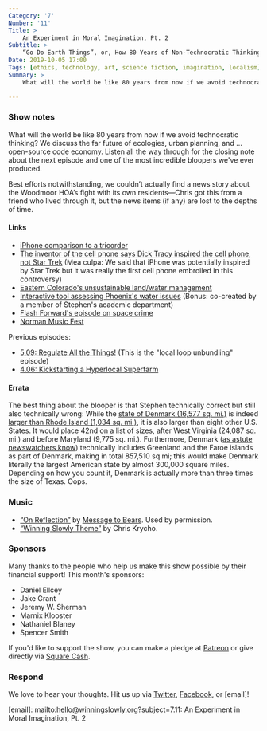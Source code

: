 ```yaml
---
Category: '7'
Number: '11'
Title: >
    An Experiment in Moral Imagination, Pt. 2
Subtitle: >
    “Go Do Earth Things”, or, How 80 Years of Non-Technocratic Thinking Might Improve Phoenix, AZ
Date: 2019-10-05 17:00
Tags: [ethics, technology, art, science fiction, imagination, localism]
Summary: >
    What will the world be like 80 years from now if we avoid technocratic thinking? We discuss the far future of ecologies, urban planning, and ... open-source code economy. Listen all the way through for the closing note about the next episode and one of the most incredible bloopers we've ever produced.

---
```


### Show notes

What will the world be like 80 years from now if we avoid technocratic thinking? We discuss the far future of ecologies, urban planning, and ... open-source code economy. Listen all the way through for the closing note about the next episode and one of the most incredible bloopers we've ever produced.

Best efforts notwithstanding, we couldn’t actually find a news story about the Woodmoor HOA’s fight with its own residents—Chris got this from a friend who lived through it, but the news items (if any) are lost to the depths of time.

#### Links

* [iPhone comparison to a tricorder](https://www.theatlantic.com/technology/archive/2011/06/your-iphone-now-officially-star-trek-tricorder/352321/)
* [The inventor of the cell phone says Dick Tracy inspired the cell phone, not Star Trek](https://en.wikipedia.org/wiki/Martin_Cooper_(inventor)) (Mea culpa: We said that iPhone was potentially inspired by Star Trek but it was really the first cell phone embroiled in this controversy)
* [Eastern Colorado's unsustainable land/water management](https://www.denverpost.com/2017/10/08/colorado-eastern-plains-groundwater-running-dry/)
* [Interactive tool assessing Phoenix's water issues](https://sustainability.asu.edu/dcdc/watersim/) (Bonus: co-created by a member of Stephen's academic department)
* [Flash Forward's episode on space crime](https://www.flashforwardpod.com/2019/09/10/crime-moon-court/)
* [Norman Music Fest](http://normanmusicfestival.com/)

Previous episodes:

* [5.09: Regulate All the Things!](https://winningslowly.org/5.09/) (This is the "local loop unbundling" episode)
* [4.06: Kickstarting a Hyperlocal Superfarm](https://winningslowly.org/4.06/)

#### Errata

The best thing about the blooper is that Stephen technically correct but still also technically wrong: While the [state of Denmark (16,577 sq. mi.)](https://en.wikipedia.org/wiki/Denmark) is indeed [larger than Rhode Island (1,034 sq. mi.)](https://statesymbolsusa.org/symbol-official-item/national-us/uncategorized/states-size), it is also larger than eight other U.S. States. It would place 42nd on a list of sizes, after West Virginia (24,087 sq. mi.) and before Maryland (9,775 sq. mi.). Furthermore, Denmark ([as astute newswatchers know](https://www.wsj.com/articles/trump-eyes-a-new-real-estate-purchase-greenland-11565904223)) technically includes Greenland and the Faroe islands as part of Denmark, making in total 857,510 sq mi; this would make Denmark literally the largest American state by almost 300,000 square miles. Depending on how you count it, Denmark is actually more than three times the size of Texas. Oops. 

### Music

- [“On Reflection”](https://messagetobears.com/track/on-reflection) by [Message to Bears](http://www.facebook.com/messagetobears). Used by permission.
- [“Winning Slowly Theme”](https://soundcloud.com/chriskrycho/winning-slowly) by Chris Krycho.

### Sponsors

Many thanks to the people who help us make this show possible by their financial support! This month's sponsors:

- Daniel Ellcey
- Jake Grant
- Jeremy W. Sherman
- Marnix Klooster
- Nathaniel Blaney
- Spencer Smith

If you'd like to support the show, you can make a pledge at <a href='https://www.patreon.com/winningslowly' rel='payment'>Patreon</a> or give directly via [Square Cash].

[Square Cash]: https://cash.me/$winningslowly

### Respond

We love to hear your thoughts. Hit us up via [Twitter], [Facebook], or [email]!

[Twitter]: //www.twitter.com/winningslowly
[Facebook]: //www.facebook.com/winningslowlypodcast
[email]: mailto:hello@winningslowly.org?subject=7.11: An Experiment in Moral Imagination, Pt. 2
